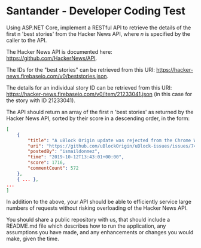 # Santander - Developer Coding Test

Using ASP.NET Core, implement a RESTful API to retrieve the details of the first n 'best stories' from the Hacker News API, where _n_ is specified by the caller to the API.

The Hacker News API is documented here: https://github.com/HackerNews/API.

The IDs for the "best stories" can be retrieved from this URI: https://hacker-news.firebaseio.com/v0/beststories.json.

The details for an individual story ID can be retrieved from this URI: https://hacker-news.firebaseio.com/v0/item/21233041.json (in this case for the story with ID 21233041).

The API should return an array of the first n 'best stories' as returned by the Hacker News API, sorted by their score in a descending order, in the form:

```json
[
    {
        "title": "A uBlock Origin update was rejected from the Chrome Web Store",
        "uri": "https://github.com/uBlockOrigin/uBlock-issues/issues/745",
        "postedBy": "ismaildonmez",
        "time": "2019-10-12T13:43:01+00:00",
        "score": 1716,
        "commentCount": 572
    },
    { ... },
...
]
```

In addition to the above, your API should be able to efficiently service large numbers of requests without risking overloading of the Hacker News API.

You should share a public repository with us, that should include a README.md file which describes how to run the application, any assumptions you have made, and any enhancements or changes you would make, given the time.